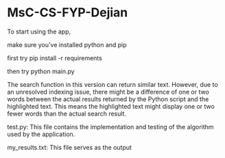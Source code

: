 # MsC-CS-FYP-Dejian

To start using the app,

make sure you've installed python and pip

first try pip install -r requirements

then try python main.py

The search function in this version can return similar text. However, due to an unresolved indexing issue, there might be a difference of one or two words between the actual results returned by the Python script and the highlighted text. This means the highlighted text might display one or two fewer words than the actual search result.


test.py: This file contains the implementation and testing of the algorithm used by the application.

my_results.txt: This file serves as the output
